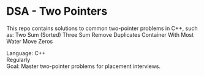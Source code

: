 # DSA - Two Pointers

This repo contains solutions to common two-pointer problems in C++, such as:
Two Sum (Sorted)
 Three Sum
 Remove Duplicates
 Container With Most Water
 Move Zeros

 Language: C++  
 Regularly  
 Goal: Master two-pointer problems for placement interviews.



